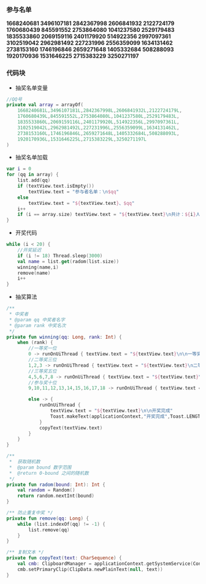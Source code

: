 ### 参与名单

**1668240681 3496107181 2842367998 2606841932 2122724179 1760680439 
845591552 2753864080 1041237580 2529179483 1835533860 2069159116 2401179920 514922356 2997097361 3102519042 
2962981492 227231996 2556359099 1634131462 2738153160 1746196846 2659271648 1405332684 508288093 1920170936 
1531646225 2715383229 3250271197**

### 代码块
- 抽奖名单变量
````kotlin
//QQ号
private val array = arrayOf(
    1668240681L,3496107181L,2842367998L,2606841932L,2122724179L,
    1760680439L,845591552L,2753864080L,1041237580L,2529179483L,
    1835533860L,2069159116L,2401179920L,514922356L,2997097361L,
    3102519042L,2962981492L,227231996L,2556359099L,1634131462L,
    2738153160L,1746196846L,2659271648L,1405332684L,508288093L,
    1920170936L,1531646225L,2715383229L,3250271197L
)
````

- 抽奖名单加载
````kotlin
var i = 0
for (qq in array) {
    list.add(qq)
    if (textView.text.isEmpty())
        textView.text = "参与者名单：\n$qq"
    else
        textView.text = "${textView.text}、$qq"
    i++
    if (i == array.size) textView.text = "${textView.text}\n共计：${i}人"
}
````

- 开奖代码
````kotlin
while (i < 20) {
    //开奖延迟
    if (i != 18) Thread.sleep(3000)
    val name = list.get(radom(list.size))
    winning(name,i)
    remove(name)
    i++
}
````

- 抽奖算法
````kotlin
/**
 * 中奖者
 * @param qq 中奖者名字
 * @param rank 中奖名次
 */
private fun winning(qq: Long, rank: Int) {
    when (rank) {
        //一等奖一位
        0 -> runOnUiThread { textView.text = "${textView.text}\n\n一等奖：$qq" }
        //二等奖三位
        1,2,3 -> runOnUiThread { textView.text = "${textView.text}\n二等奖：$qq" }
        //三等奖五位
        4,5,6,7,8 -> runOnUiThread { textView.text = "${textView.text}\n三等奖：$qq" }
        //参与奖十位
        9,10,11,12,13,14,15,16,17,18 -> runOnUiThread { textView.text = "${textView.text}\n参与奖：$qq" }

        else -> {
            runOnUiThread {
                textView.text = "${textView.text}\n\n开奖完成"
                Toast.makeText(applicationContext,"开奖完成",Toast.LENGTH_LONG).show()
            }
            copyText(textView.text)
        }
    }
}

/**
 *  获取随机数
 *  @param bound 数字范围
 *  @return 0-bound 之间的随机数
 */
private fun radom(bound: Int): Int {
    val random = Random()
    return random.nextInt(bound)
}

/** 防止重复中奖 */
private fun remove(qq: Long) {
    while (list.indexOf(qq) != -1) {
        list.remove(qq)
    }
}

/** 复制文本 */
private fun copyText(text: CharSequence) {
    val cmb: ClipboardManager = applicationContext.getSystemService(Context.CLIPBOARD_SERVICE) as ClipboardManager
    cmb.setPrimaryClip(ClipData.newPlainText(null, text))
}
````